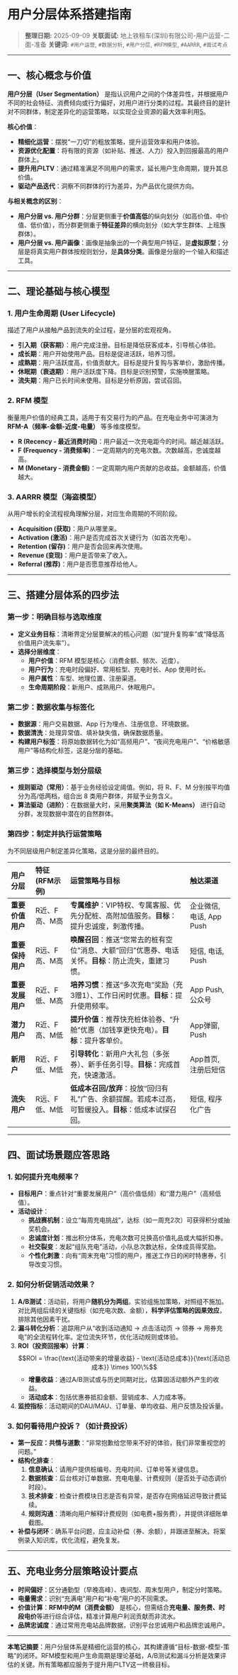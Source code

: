 # 用户分层体系搭建指南

> **整理日期:** 2025-09-09
> **关联面试:** 地上铁租车(深圳)有限公司-用户运营-二面-准备
> **关键词:** `#用户运营`, `#数据分析`, `#用户分层`, `#RFM模型`, `#AARRR`, `#面试考点`

---

## 一、核心概念与价值

**用户分层（User Segmentation）** 是指认识用户之间的个体差异性，并根据用户不同的社会特征、消费倾向或行为偏好，对用户进行分类的过程。其最终目的是针对不同群体，制定差异化的运营策略，以实现企业资源的最大效率利用[5](@ref)。

**核心价值**：
*   **精细化运营**：摆脱“一刀切”的粗放策略，提升运营效率和用户体验。
*   **资源优化配置**：将有限的资源（如补贴、推送、人力）投入到回报最高的用户群体上。
*   **提升用户LTV**：通过精准满足不同用户的需求，延长用户生命周期，提升其总价值。
*   **驱动产品迭代**：洞察不同群体的行为差异，为产品优化提供方向。

**与相关概念的区别**：
*   **用户分层 vs. 用户分群**：分层更侧重于**价值高低**的纵向划分（如高价值、中价值、低价值），而分群更侧重于**特征差异**的横向划分（如大学生群体、上班族群体）。
*   **用户分层 vs. 用户画像**：画像是抽象出的一个典型用户特征，是**虚拟原型**；分层是将真实用户群体按规则划分，是**具体分类**。画像是分层的一个输入和描述工具。

---

## 二、理论基础与核心模型

### 1. 用户生命周期 (User Lifecycle)
描述了用户从接触产品到流失的全过程，是分层的宏观视角。
*   **引入期（获客期）**：用户完成注册。目标是降低获客成本，引导核心体验。
*   **成长期**：用户开始使用产品。目标是促进活跃，培养习惯。
*   **成熟期**：用户活跃度高，价值贡献大。目标是提升复购与客单价，激励传播。
*   **休眠期（衰退期）**：用户活跃度下降。目标是识别预警，实施唤醒策略。
*   **流失期**：用户已长时间未使用。目标是分析原因，尝试召回。

### 2. RFM 模型
衡量用户价值的经典工具，适用于有交易行为的产品。在充电业务中可演进为 **RFM-A（频率-金额-近度-电量）** 等多维度模型。
*   **R (Recency - 最近消费时间)**：用户最近一次充电距今的时间。越近越活跃。
*   **F (Frequency - 消费频率)**：一定周期内的充电次数。次数越高，忠诚度越高。
*   **M (Monetary - 消费金额)**：一定周期内用户贡献的总收益。金额越高，价值越大。

### 3. AARRR 模型（海盗模型）
从用户增长的全流程视角理解分层，对应生命周期的不同阶段。
*   **Acquisition (获取)**：用户从哪里来。
*   **Activation (激活)**：用户是否完成首次关键行为（如首次充电）。
*   **Retention (留存)**：用户是否会回来再次使用。
*   **Revenue (变现)**：用户是否带来了收入。
*   **Referral (推荐)**：用户是否愿意推荐给他人。

---

## 三、搭建分层体系的四步法

### 第一步：明确目标与选取维度
*   **定义业务目标**：清晰界定分层要解决的核心问题（如“提升复购率”或“降低高价值用户流失率”）。
*   **选择分层维度**：
    *   **用户价值**：RFM 模型是核心（消费金额、频次、近度）。
    *   **用户行为**：充电时段偏好、常用桩型、充电时长、App 使用时长。
    *   **用户属性**：车型、地理位置、注册渠道。
    *   **生命周期阶段**：新用户、成熟用户、休眠用户。

### 第二步：数据收集与标签化
*   **数据源**：用户交易数据、App 行为埋点、注册信息、环境数据。
*   **数据清洗**：处理异常值、填补缺失值，确保数据质量。
*   **构建用户标签**：将原始数据转化为如“高频用户”、“夜间充电用户”、“价格敏感用户”等结构化标签，这是分层的基础。

### 第三步：选择模型与划分层级
*   **规则驱动（常用）**：基于业务经验设定阈值。例如，将 R、F、M 分别按平均值分为高/低两档，组合出 8 类用户群体，并赋予业务含义。
*   **算法驱动（进阶）**：在数据量大时，采用**聚类算法（如 K-Means）** 进行自动分群，发现数据中潜在的自然群体。

### 第四步：制定并执行运营策略
为不同层级用户制定差异化策略，这是分层的最终目的。

| 用户分层 | 特征 (RFM示例) | 运营策略与目标 | 触达渠道 |
| :--- | :--- | :--- | :--- |
| **重要价值用户** | R近、F高、M高 | **专属维护**：VIP特权、专属客服、优先分配桩、高附加值服务。**目标**：提升忠诚度，刺激传播。 | 企业微信, 电话, App Push |
| **重要保持用户** | R远、F高、M高 | **唤醒召回**：推送“您常去的桩有空位”消息、大额“回归”优惠券、电话关怀。**目标**：防止流失，重建习惯。 | 短信, 电话, Push |
| **重要发展用户** | R近、F低、M高 | **培养习惯**：推送“多次充电”奖励（充3赠1）、工作日闲时优惠。**目标**：提升使用频率。 | App Push, 公众号 |
| **潜力用户** | R近、F高、M低 | **提升价值**：推荐快充桩体验券、“升舱”优惠（加钱享更快充电）。**目标**：提升客单价。 | App弹窗, Push |
| **新用户** | R近、F低、M低 | **引导转化**：新用户大礼包（多张券）、新手任务引导。**目标**：完成首充，快速激活。 | App首页, 注册后短信 |
| **流失用户** | R远、F低、M低 | **低成本召回/放弃**：投放“回归有礼”广告、余额提醒。若成本过高，可暂缓投入。**目标**：低成本试探召回。 | 短信, 程序化广告 |

---

## 四、面试场景题应答思路

### 1. 如何提升充电频率？
*   **目标用户**：重点针对“重要发展用户”（高价值低频）和“潜力用户”（高频低值）。
*   **活动设计**：
    *   **挑战赛机制**：设立“每周充电挑战”，达标（如一周充2次）可获得积分或抽奖机会。
    *   **忠诚度计划**：推出积分体系，充电次数可兑换高价值礼品或大幅折扣券。
    *   **社交裂变**：发起“组队充电”活动，小队总次数达标，全体成员得奖励。
    *   **个性化刺激**：向有“周末充电”习惯的用户，推送工作日的闲时特惠券，引导改变习惯。

### 2. 如何分析促销活动效果？
1.  **A/B测试**：活动前，将用户**随机分为两组**。实验组施加策略，对照组不施加。对比两组后续的关键指标（如充电次数、金额），**科学评估策略的因果效应**，排除其他因素干扰。
2.  **漏斗转化分析**：追踪用户从“收到活动通知 → 点击活动页 → 领券 → 用券充电”的全流程转化率。定位流失环节，优化活动规则或体验。
3.  **ROI（投资回报率）计算**：
    $$ROI = \frac{\text{活动带来的增量收益} - \text{活动总成本}}{\text{活动总成本}} \times 100\%$$
    *   **增量收益**：通过A/B测试或与历史同期对比，估算因活动额外产生的收益。
    *   **活动成本**：包括优惠券抵扣金额、营销成本、人力成本等。
4.  **监控指标**：活动期间的DAU/MAU、订单量、单均收益、用户反馈及投诉量。

### 3. 如何看待用户投诉？（如计费投诉）
*   **第一反应：共情与道歉**：“非常抱歉给您带来不好的体验，我们非常重视您的问题。”
*   **结构化排查**：
    1.  **信息确认**：请用户提供桩编号、充电时间、订单号等关键信息。
    2.  **数据核查**：后台核对订单数据、充电电量、计费规则（是否处于动态调价时段）。
    3.  **技术排查**：检查计费模块日志是否有异常，是否存在网络延迟导致计费延续。
    4.  **规则沟通**：清晰向用户解释计费规则（如电费+服务费），并提供详细账单截图。
*   **补偿与闭环**：确系平台问题，应主动补偿（券、余额），并跟进至解决。将案例录入知识库，优化流程，避免复发。

---

## 五、充电业务分层策略设计要点

*   **时间偏好**：区分通勤型（早晚高峰）、夜间型、周末型用户，制定分时策略。
*   **电量需求**：识别“充满电”用户和“补电”用户的不同需求。
*   **价值计算**：**RFM中的M（消费金额）** 是核心，但需结合**充电量、服务费、时段电价**等进行综合评估，精准计算用户利润贡献而非流水。
*   **品牌忠诚度**：通过常用充电站品牌数据，识别平台忠诚用户和品牌忠诚用户。

---

**本笔记摘要**：用户分层体系是精细化运营的核心，其构建遵循“目标-数据-模型-策略”的闭环。RFM模型和用户生命周期是理论基础，A/B测试和漏斗分析是效果评估的关键。所有策略都应服务于提升用户LTV这一终极目标。